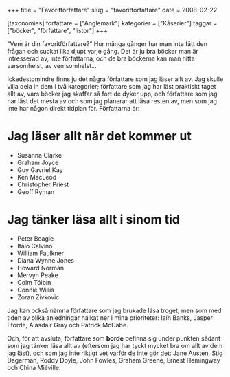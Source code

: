 +++
title = "Favoritförfattare"
slug = "favoritforfattare"
date = 2008-02-22

[taxonomies]
forfattare = ["Anglemark"]
kategorier = ["Kåserier"]
taggar = ["böcker", "författare", "listor"]
+++

"Vem är din favoritförfattare?" Hur många gånger har man inte fått den frågan
och suckat lika djupt varje gång. Det är ju bra böcker man är intresserad av,
inte författarna, och de bra böckerna kan man hitta varsomhelst, av
vemsomhelst...

Ickedestomindre finns ju det några författare som jag läser allt av. Jag
skulle vilja dela in dem i två kategorier; författare som jag har läst
praktiskt taget allt av, vars böcker jag skaffar så fort de dyker upp, och
författare som jag har läst det mesta av och som jag planerar att läsa resten
av, men som jag inte har någon direkt tidplan för. Författarna är:

# Jag läser allt när det kommer ut

* Susanna Clarke
* Graham Joyce
* Guy Gavriel Kay
* Ken MacLeod
* Christopher Priest
* Geoff Ryman

# Jag tänker läsa allt i sinom tid

* Peter Beagle
* Italo Calvino
* William Faulkner
* Diana Wynne Jones
* Howard Norman
* Mervyn Peake
* Colm Tóibín
* Connie Willis
* Zoran Zivkovic

Jag kan också nämna författare som jag brukade läsa troget, men som med tiden
av olika anledningar halkat ner i mina prioriteter: Iain Banks, Jasper
Fforde, Alasdair Gray och Patrick McCabe.

Och, för att avsluta, författare som **borde** befinna sig under punkten
sådant som jag tänker läsa allt av (eftersom jag har tyckt mycket bra om allt
av dem jag läst), och som jag inte riktigt vet varför de inte gör det: Jane
Austen, Stig Dagerman, Roddy Doyle, John Fowles, Graham Greene, Ernest
Hemingway och China Miéville.

